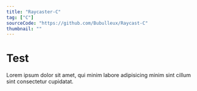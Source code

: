 ```yaml
---
title: "Raycaster-C"
tag: ["C"]
sourceCode: "https://github.com/Bubulleux/Raycast-C"
thumbnail: ""
---
```


# Test
Lorem ipsum dolor sit amet, qui minim labore adipisicing minim sint cillum sint consectetur cupidatat.
